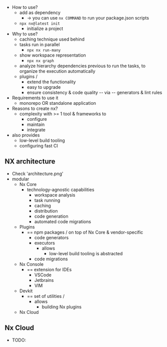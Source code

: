 * How to use?
  * add as dependency
    * -> you can use `nx COMMAND` to run your package.json scripts
  * `npx nx@latest init`
    * initialize a project
* Why to use?
  * caching technique used behind
  * tasks run in parallel
    * `npx nx run-many`
  * show workspace representation
    * `npx nx graph`
  * analyze hierarchy dependencies previous to run the tasks, to organize the execution automatically
  * plugins / 
    * extend the functionality
    * easy to upgrade
    * ensure consistency & code quality -- via -- generators & lint rules
* Requirements to use it
  * monorepo OR standalone application
* Reasons to create nx?
  * complexity with >= 1 tool & frameworks to
    * configure
    * maintain
    * integrate
* also provides
  * low-level build tooling
  * configuring fast CI

## NX architecture
* Check 'architecture.png'
* modular
  * Nx Core
    * technology-agnostic capabilities
      * workspace analysis
      * task running
      * caching
      * distribution
      * code generation
      * automated code migrations
  * Plugins
    * == npm packages / on top of Nx Core & vendor-specific
      * code generators
      * executors
        * allows
          * low-level build tooling is abstracted
      * code migrations
  * Nx Console
    * == extension for IDEs
      * VSCode
      * Jetbrains
      * VIM
  * Devkit
    * == set of utilities /
      * allows
        * building Nx plugins
  * Nx Cloud

## Nx Cloud
* TODO:

